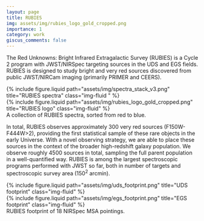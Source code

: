 ```yaml
---
layout: page
title: RUBIES
img: assets/img/rubies_logo_gold_cropped.png
importance: 1
category: work
giscus_comments: false
---
```



The Red Unknowns: Bright Infrared Extragalactic Survey (RUBIES) is a Cycle 2 program with JWST/NIRSpec targeting sources in the UDS and EGS fields. RUBIES is designed to study bright and very red sources discovered from public JWST/NIRCam imaging (primarily PRIMER and CEERS). 


<div class="row justify-content-sm-center">
    <div class="col-lg-9 mt-3 mt-md-0">
        {% include figure.liquid path="assets/img/spectra_stack_v3.png" title="RUBIES spectra" class="img-fluid " %}
    </div>
    <div class="col-lg-3 mt-3 mt-md-0">
        {% include figure.liquid path="assets/img/rubies_logo_gold_cropped.png" title="RUBIES logo" class="img-fluid" %}
    </div>
</div>
<div class="caption">
    A collection of RUBIES spectra, sorted from red to blue.
</div>


In total, RUBIES observes approximately 300 very red sources (F150W-F444W>2), providing the first statistical sample of these rare objects in the early Universe. With a novel observing strategy, we are able to place these sources in the context of the broader high-redshift galaxy population. We observe roughly 4500 sources in total, sampling the full parent population in a well-quantified way. RUBIES is among the largest spectroscopic programs performed with JWST so far, both in number of targets and spectroscopic survey area (150<sup>2</sup> arcmin).

<div class="row">
    <div class="col-lg mt-3 mt-md-0">
        {% include figure.liquid  path="assets/img/uds_footprint.png" title="UDS footprint" class="img-fluid" %}
    </div>
    <div class="col-lg mt-3 mt-md-0">
        {% include figure.liquid path="assets/img/egs_footprint.png" title="EGS footprint" class="img-fluid" %}
    </div>
</div>
<div class="caption">
    RUBIES footprint of 18 NIRSpec MSA pointings.
</div>
